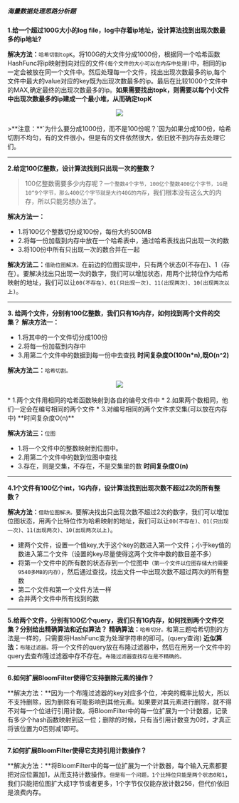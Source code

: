 ##### 海量数据处理思路分析题

**1.给一个超过100G大小的log file，log中存着ip地址，设计算法找到出现次数最多的ip地址?**

**解决方法：**`哈希切割topK`。将100G的大文件分成1000份，根据同一个哈希函数HashFunc将ip映射到向对应的文件`(每个文件的大小可以在内存中处理)`中，相同的ip一定会被放在同一个文件中。然后处理每一个文件，找出出现次数最多的ip,每个文件中最大的value对应的key既为出现次数最多的ip。最后在比较1000个文件中的MAX,确定最终的出现次数最多的ip。**如果需要找出topk，则需要以每个小文件中出现次数最多的ip建成一个最小堆，从而确定topK**
<div align="center"> <img src="../pics//1056.png"/> </div><br>
>**注意：**`为什么要分成1000份，而不是100份呢？`因为如果分成100份，哈希切割不均匀，有的文件很小，但是有的文件依然很大，依旧放不到内存去处理它们。

****
**2.给定100亿整数，设计算法找到只出现一次的整数？**
> 100亿整数需要多少内存呢？`一个整数4个字节，100亿个整数400亿个字节，1G是10^9个字节，那么400亿个字节就是大约40G的内存`，我们根本没有这么大的内存，所以只能另想办法了。


**解决方法一：**

*  1.将100亿个整数切分成100份，每份大约500MB
* 2.将每一份加载到内存中放在一个哈希表中，通过哈希表找出只出现一次的数
* 3.将100份中所有只出现一次的数合并在一起

**解决方法二：**`借助位图解决。`在前边的位图实现中，只有两个状态0(不存在)、1（存在）。要解决找出只出现一次的数字，我们可以增加状态，用两个比特位作为哈希映射的地址，我们可以让`00(不存在)、01(只出现一次)、11(出现两次)、10(出现两次以上)`。

****

**3. 给两个文件，分别有100亿整数，我们只有1G内存，如何找到两个文件的交集？**
**解决方法一：**

*  1.将其中的一个文件切分成100份
* 2.将每一份加载到内存中
* 3.用第二个文件中的数据到每一份中去查找
**时间复杂度O(100n*n),既O(n^2)**

**解决方法二：**`哈希切割。`
<div align="center"> <img src="../pics//1057.png"/> </div><br>
*  1.两个文件用相同的哈希函数映射到各自的编号文件中
* 2.如果两个数相同，他们一定会在编号相同的两个文件
* 3.对编号相同的两个文件求交集(可以放在内存中)
**时间复杂度O(n)**

**解决方法三：**`位图`

*  1.将一个文件中的整数映射到位图中。
* 2.用第二个文件中的数到位图中查找
* 3.存在，则是交集，不存在，不是交集里的数
**时间复杂度O(n)**
****
**4.1个文件有100亿个int，1G内存，设计算法找到出现次数不超过2次的所有整数？**

**解决方法：**`借助位图解决。`要解决找出只出现次数不超过2次的数字，我们可以增加位图状态，用两个比特位作为哈希映射的地址，我们可以让`00(不存在)、01(只出现一次)、11(出现两次)、10(出现两次以上)`。

*  建两个文件，设置一个值key,大于这个key的数进入第一个文件；小于key值的数进入第二个文件（设置的key尽量使得这两个文件中数的数目差不多）
* 将第一个文件中的所有数的状态存到一个位图中`（第一个文件以位图存储大约需要9540多MB的内存）`，然后通过查找，找出文件一中出现次数不超过两次的所有整数
* 第二个文件和第一个文件方法一样
* 合并两个文件中所有找到的数

****
**5.给两个文件，分别有100亿个query，我们只有1G内存，如何找到两个文件交集？分别给出精确算法和近似算法？**
**精确算法：**`哈希切分。`和第三题哈希切割的方法是一样的，只需要将HashFunc变为处理字符串的即可。(query查询)
**近似算法：**`布隆过滤器。`将一个文件的query放在布隆过滤器中，然后在用另一个文件中的query去查布隆过滤器中存不存在。`布隆过滤器查找存在是不精确的。`
****
**6.如何扩展BloomFilter使得它支持删除元素的操作？**

**解决方法：**因为一个布隆过滤器的key对应多个位，冲突的概率比较大，所以不支持删除，因为删除有可能影响到其他元素。如果要对其元素进行删除，就不得不对每一个位进行引用计数。将BloomFilter中的每一位扩展为一个计数器，记录有多少个hash函数映射到这一位；删除的时候，只有当引用计数变为0时，才真正将该位置为0否则减1即可。

****

**7.如何扩展BloomFilter使得它支持引用计数操作？**

**解决方法：**将BloomFilter中的每一位扩展为一个计数器，每个输入元素都要把对应位置加1，从而支持计数操作。`但是有一个问题，1个比特位只能是两个状态0和1`，我们只能把位图扩大成1字节或者更多，1个字节仅仅能存放计数256，但代价依旧是浪费内存。
